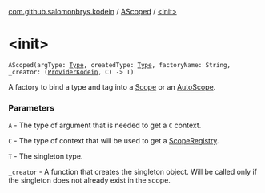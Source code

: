 [com.github.salomonbrys.kodein](../index.md) / [AScoped](index.md) / [&lt;init&gt;](.)

# &lt;init&gt;

`AScoped(argType: `[`Type`](http://docs.oracle.com/javase/6/docs/api/java/lang/reflect/Type.html)`, createdType: `[`Type`](http://docs.oracle.com/javase/6/docs/api/java/lang/reflect/Type.html)`, factoryName: String, _creator: (`[`ProviderKodein`](../-provider-kodein/index.md)`, C) -> T)`

A factory to bind a type and tag into a [Scope](../-scope/index.md) or an [AutoScope](../-auto-scope/index.md).

### Parameters

`A` - The type of argument that is needed to get a `C` context.

`C` - The type of context that will be used to get a [ScopeRegistry](../-scope-registry/index.md).

`T` - The singleton type.

`_creator` - A function that creates the singleton object. Will be called only if the singleton does not already exist in the scope.